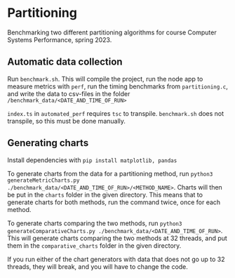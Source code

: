 # Partitioning

Benchmarking two different partitioning algorithms for course Computer Systems Performance, spring 2023.

## Automatic data collection

Run `benchmark.sh`. This will compile the project, run the node app to measure metrics with `perf`, run the timing benchmarks from `partitioning.c`, and write the data to csv-files in the folder `/benchmark_data/<DATE_AND_TIME_OF_RUN>`

`index.ts` in `automated_perf` requires `tsc` to transpile. `benchmark.sh` does not transpile, so this must be done manually.

## Generating charts

Install dependencies with `pip install matplotlib, pandas`

To generate charts from the data for a partitioning method, run `python3 generateMetricCharts.py ./benchmark_data/<DATE_AND_TIME_OF_RUN>/<METHOD_NAME>`. Charts will then be put in the `charts` folder in the given directory. This means that to generate charts for both methods, run the command twice, once for each method.

To generate charts comparing the two methods, run `python3 generateComparativeCharts.py ./benchmark_data/<DATE_AND_TIME_OF_RUN>`. This will generate charts comparing the two methods at 32 threads, and put them in the `comparative_charts` folder in the given directory.

If you run either of the chart generators with data that does not go up to 32 threads, they will break, and you will have to change the code.
